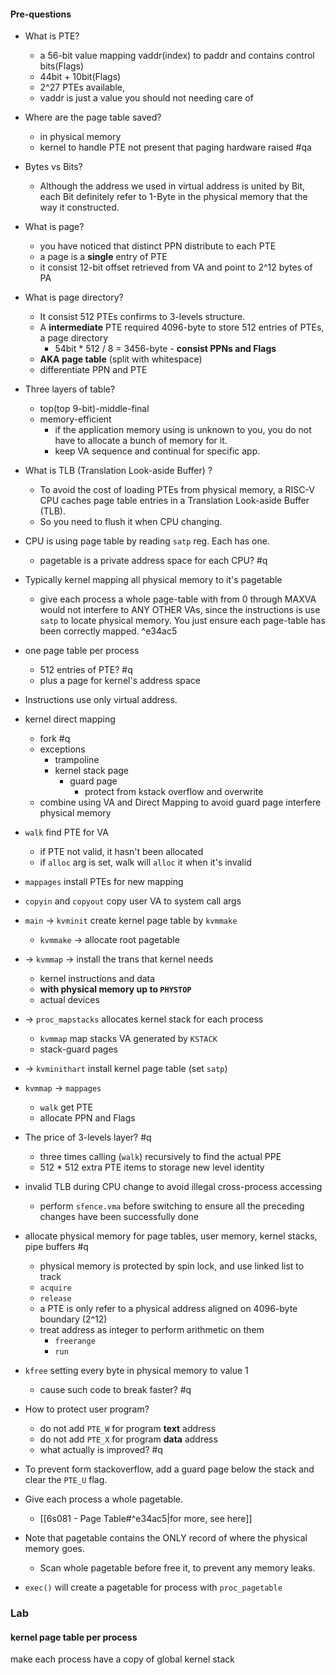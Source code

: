 #### Pre-questions

- What is PTE?
	- a 56-bit value mapping vaddr(index) to paddr and contains control bits(Flags)
	- 44bit + 10bit(Flags)
	- 2^27 PTEs available,
	- vaddr is just a value you should not needing care of
- Where are the page table saved?
	- in physical memory
	- kernel to handle PTE not present that paging hardware raised #qa
- Bytes vs Bits?
	- Although the address we used in virtual address is united by Bit, each Bit definitely refer to 1-Byte in the physical memory that the way it constructed.
- What is page?
	- you have noticed that distinct PPN distribute to each PTE
	- a page is a **single** entry of PTE
	- it consist 12-bit offset retrieved from VA and point to 2^12 bytes of PA
- What is page directory?
	- It consist 512 PTEs confirms to 3-levels structure. 
	- A **intermediate** PTE required 4096-byte to store 512 entries of PTEs, a page directory
		- 54bit * 512 / 8 = 3456-byte - **consist PPNs and Flags**
	- **AKA page table** (split with whitespace)
	- differentiate PPN and PTE
- Three layers of table?
	- top(top 9-bit)-middle-final
	- memory-efficient
		- if the application memory using is unknown to you, you do not have to allocate a bunch of memory for it.
		- keep VA sequence and continual for specific app.
- What is TLB (Translation Look-aside Buffer) ?
	- To avoid the cost of loading PTEs from physical memory, a RISC-V CPU caches page table entries in a Translation Look-aside Buffer (TLB).
	- So you need to flush it when CPU changing.
- CPU is using page table by reading `satp` reg. Each has one.
	- pagetable is a private address space for each CPU? #q
- Typically kernel mapping all physical memory to it's pagetable
	- give each process a whole page-table with from 0 through MAXVA would not interfere to ANY OTHER VAs, since the instructions is use `satp` to locate physical memory. You just ensure each page-table has been correctly mapped.  ^e34ac5
- one page table per process
	- 512 entries of PTE? #q
	- plus a page for kernel's address space
- Instructions use only virtual address.

- kernel direct mapping
	- fork #q
	- exceptions
		- trampoline
		- kernel stack page
			- guard page
				- protect from kstack overflow and overwrite
	- combine using VA and Direct Mapping to avoid guard page interfere physical memory

- `walk` find PTE for VA
	- if PTE not valid, it hasn't been allocated
	- if `alloc` arg is set, walk will `alloc` it when it's invalid
- `mappages` install PTEs for new mapping
- `copyin` and `copyout` copy user VA to system call args

- `main` -> `kvminit` create kernel page table by `kvmmake`
	- `kvmmake` -> allocate root pagetable
- -> `kvmmap` -> install the trans that kernel needs
	- kernel instructions and data
	- **with physical memory up to `PHYSTOP`**
	- actual devices
- -> `proc_mapstacks` allocates kernel stack for each process
	- `kvmmap` map stacks VA generated by `KSTACK`
	- stack-guard pages
- -> `kvminithart` install kernel page table (set `satp`)

- `kvmmap` -> `mappages`
	- `walk` get PTE
	- allocate PPN and Flags

- The price of 3-levels layer? #q
	- three times calling (`walk`) recursively to find the actual PPE
	- 512 * 512 extra PTE items to storage new level identity

- invalid TLB during CPU change to avoid illegal cross-process accessing
	- perform `sfence.vma` before switching to ensure all the preceding changes have been successfully done

- allocate physical memory for page tables, user memory, kernel stacks, pipe buffers #q
	- physical memory is protected by spin lock, and use linked list to track
	- `acquire`
	- `release`
	- a PTE is only refer to a physical address aligned on 4096-byte boundary (2^12)
	- treat address as integer to perform arithmetic on them
		- `freerange`
		- `run`

- `kfree` setting every byte in physical memory to value 1
	- cause such code to break faster? #q

- How to protect user program?
	- do not add `PTE_W` for program **text** address
	- do not add `PTE_X` for program **data** address
	- what actually is improved? #q

- To prevent form stackoverflow, add a guard page below the stack and clear the `PTE_U` flag.
- Give each process a whole pagetable.
	- [[6s081 - Page Table#^e34ac5|for more, see here]]
- Note that pagetable contains the ONLY record of where the physical memory goes.
	- Scan whole pagetable before free it, to prevent any memory leaks.

- `exec()` will create a pagetable for process with `proc_pagetable`

### Lab

#### kernel page table per process

make each process have a copy of global kernel stack

